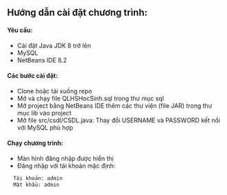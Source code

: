 ## Hướng dẫn cài đặt chương trình:
#### Yêu cầu: 
- Cài đặt Java JDK 8 trở lên
- MySQL
- NetBeans IDE 8.2

#### Các bước cài đặt:
- Clone hoặc tải xuống repo
- Mở và chạy file QLHSHocSinh.sql trong thư mục sql
- Mở project bằng NetBeans IDE thêm các thư viện (file JAR) trong thư mục lib vào project
- Mở file src/csdl/CSDL.java: Thay đổi USERNAME và PASSWORD kết nối với MySQL phù hợp

#### Chạy chương trình:
- Màn hình đăng nhập được hiển thị
- Đăng nhập với tài khoản mặc định:
``` bash
  Tài khoản: admin
  Mật khẩu: admin
```